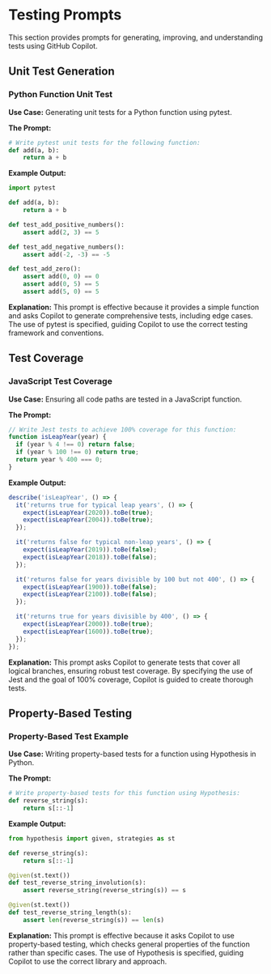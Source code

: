 # Testing Prompts

This section provides prompts for generating, improving, and understanding tests using GitHub Copilot.

## Unit Test Generation

### Python Function Unit Test

**Use Case:** Generating unit tests for a Python function using pytest.

**The Prompt:**
```python
# Write pytest unit tests for the following function:
def add(a, b):
    return a + b
```

**Example Output:**
```python
import pytest

def add(a, b):
    return a + b

def test_add_positive_numbers():
    assert add(2, 3) == 5

def test_add_negative_numbers():
    assert add(-2, -3) == -5

def test_add_zero():
    assert add(0, 0) == 0
    assert add(0, 5) == 5
    assert add(5, 0) == 5
```

**Explanation:** This prompt is effective because it provides a simple function and asks Copilot to generate comprehensive tests, including edge cases. The use of pytest is specified, guiding Copilot to use the correct testing framework and conventions.

## Test Coverage

### JavaScript Test Coverage

**Use Case:** Ensuring all code paths are tested in a JavaScript function.

**The Prompt:**
```javascript
// Write Jest tests to achieve 100% coverage for this function:
function isLeapYear(year) {
  if (year % 4 !== 0) return false;
  if (year % 100 !== 0) return true;
  return year % 400 === 0;
}
```

**Example Output:**
```javascript
describe('isLeapYear', () => {
  it('returns true for typical leap years', () => {
    expect(isLeapYear(2020)).toBe(true);
    expect(isLeapYear(2004)).toBe(true);
  });

  it('returns false for typical non-leap years', () => {
    expect(isLeapYear(2019)).toBe(false);
    expect(isLeapYear(2018)).toBe(false);
  });

  it('returns false for years divisible by 100 but not 400', () => {
    expect(isLeapYear(1900)).toBe(false);
    expect(isLeapYear(2100)).toBe(false);
  });

  it('returns true for years divisible by 400', () => {
    expect(isLeapYear(2000)).toBe(true);
    expect(isLeapYear(1600)).toBe(true);
  });
});
```

**Explanation:** This prompt asks Copilot to generate tests that cover all logical branches, ensuring robust test coverage. By specifying the use of Jest and the goal of 100% coverage, Copilot is guided to create thorough tests.

## Property-Based Testing

### Property-Based Test Example

**Use Case:** Writing property-based tests for a function using Hypothesis in Python.

**The Prompt:**
```python
# Write property-based tests for this function using Hypothesis:
def reverse_string(s):
    return s[::-1]
```

**Example Output:**
```python
from hypothesis import given, strategies as st

def reverse_string(s):
    return s[::-1]

@given(st.text())
def test_reverse_string_involution(s):
    assert reverse_string(reverse_string(s)) == s

@given(st.text())
def test_reverse_string_length(s):
    assert len(reverse_string(s)) == len(s)
```

**Explanation:** This prompt is effective because it asks Copilot to use property-based testing, which checks general properties of the function rather than specific cases. The use of Hypothesis is specified, guiding Copilot to use the correct library and approach.
